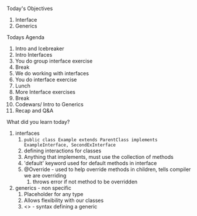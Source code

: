 Today's Objectives

1. Interface
2. Generics


Todays Agenda

1. Intro and Icebreaker
2. Intro Interfaces
3. You do group interface exercise
4. Break
5. We do working with interfaces
6. You do interface exercise
7. Lunch
8. More Interface exercises
9. Break
10. Codewars/ Intro to Generics
11. Recap and Q&A


What did you learn today?

1. interfaces
      1. `public class Example extends ParentClass implements ExampleInterface, SecondExInterface`
   1. defining interactions for classes
   2. Anything that implements, must use the collection of methods
   3. 'default' keyword used for default methods in interface
   4. @Override - used to help override methods in children, tells compiler we are overriding
      1. throws error if not method to be overridden
2. generics - non specific
   1. Placeholder for any type
   2. Allows flexibility with our classes
   3. <> - syntax defining a generic